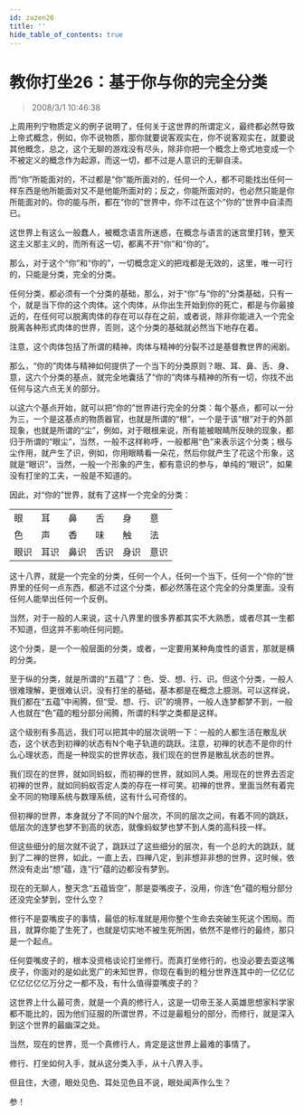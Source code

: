 ```yaml
---
id: zazen26
title: ''
hide_table_of_contents: true
---
```


# 教你打坐26：基于你与你的完全分类

> 2008/3/1 10:46:38

<div style={{color: '#FF0000', fontSize: '18px', fontWeight: '500'}}>

上周用列宁物质定义的例子说明了，任何关于这世界的所谓定义，最终都必然导致上帝式概念，例如，你不说物质，那你就要说客观实在，你不说客观实在，就要说其他概念，总之，这个无聊的游戏没有尽头，除非你把一个概念上帝式地变成一个不被定义的概念作为起源，而这一切，都不过是人意识的无聊自渎。

而“你”所能面对的，不过都是“你”能所面对的，任何一个人，都不可能找出任何一样东西是他所能面对又不是他能所面对的；反之，你能所面对的，也必然只能是你所能面对的。你的能与所，都在“你的”世界中，你不过在这个“你的”世界中自渎而已。

这世界上有这么一般蠢人，被概念语言所迷惑，在概念与语言的迷宫里打转，整天这主义那主义的，而所有这一切，都离不开“你”和“你的”。

那么，对于这个“你”和“你的”，一切概念定义的把戏都是无效的，这里，唯一可行的，只能是分类，完全的分类。

任何分类，都必须有一个分类的基础，那么，对于“你”与“你的”分类基础，只有一个，就是当下你的这个肉体。这个肉体，从你出生开始到你的死亡，都是与你最接近的，在任何可以脱离肉体的存在可以存在之前，或者说，除非你能进入一个完全脱离各种形式肉体的世界，否则，这个分类的基础就必然当下地存在着。

注意，这个肉体包括了所谓的精神，肉体与精神的分裂不过是基督教世界的闹剧。

那么，“你的”肉体与精神如何提供了一个当下的分类原则？眼、耳、鼻、舌、身、意，这六个分类的基点，就完全地囊括了“你的”肉体与精神的所有一切，你找不出任何与这六点无关的部分。

以这六个基点开始，就可以把“你的”世界进行完全的分类：每个基点，都可以一分为三，一个是这基点的物质器官，也就是所谓的“根”，一个是于该“根”对于的外部现象，也就是所谓的“尘”，例如，对于眼根来说，所有能被眼睛所反映的现象，都归于所谓的“眼尘”，当然，一般不这样称呼，一般都用“色”来表示这个分类；根与尘作用，就产生了识，例如，你用眼睛看一朵花，然后你就产生了花这个形象，这就是“眼识”，当然，一般一个形象的产生，都有意识的参与，单纯的“眼识”，如果没有打坐的工夫，一般是不知道的。

因此，对“你的”世界，就有了这样一个完全的分类：

<table>
  <tbody>
    <tr>
      <td>眼</td>
      <td>耳</td>
      <td>鼻</td>
      <td>舌</td>
      <td>身</td>
      <td>意</td></tr>
    <tr>
      <td>色</td>
      <td>声</td>
      <td>香</td>
      <td>味</td>
      <td>触</td>
      <td>法</td></tr>
    <tr>
      <td>眼识</td>
      <td>耳识</td>
      <td>鼻识</td>
      <td>舌识</td>
      <td>身识</td>
      <td>意识</td></tr>
  </tbody>
</table>

这十八界，就是一个完全的分类，任何一个人，任何一个当下，任何一个“你的”世界里的任何一点东西，都逃不过这个分类，都必然落在这个完全的分类里面。没有任何人能举出任何一个反例。

当然，对于一般的人来说，这十八界里的很多界都其实不大熟悉，或者尽其一生都不知道，但这并不影响任何问题。

这个分类，是一个一般层面的分类，或者，一定要用某种角度性的语言，那就是横的分类。

至于纵的分类，就是所谓的“五蕴”了：色、受、想、行、识。但这个分类，一般人很难理解，更很难认识，没有打坐的基础，基本都是在概念上臆测。可以这样说，我们都在“五蕴”中闹腾，但“受、想、行、识”的境界，一般人连梦都梦不到，一般人也就在“色”蕴的粗分部分闹腾，所谓的科学之类都是这样。

这个级别有多高远，我们可以把其中的层次说明一下：一般的人都生活在散乱状态，这个状态到初禅的状态有N个电子轨道的跳跃。注意，初禅的状态不是你的什么心理状态，而是一种现实的世界状态，我们现在的世界是散乱状态的世界。

我们现在的世界，就如同蚂蚁，而初禅的世界，就如同人类。用现在的世界去否定初禅的世界，就如同蚂蚁否定人类的存在一样可笑。初禅的世界，里面当然有着完全不同的物理系统与数理系统，这有什么可奇怪的。

但初禅的世界，本身就分了不同的N个层次，不同的层次之间，有着不同的跳跃，低层次的连梦也梦不到高的状态，就像蚂蚁梦也梦不到人类的高科技一样。

但这些细分的层次就不说了，跳跃过了这些细分的层次，有一个总的大的跳跃，就到了二禅的世界，如此，一直上去，四禅八定，到非想非非想的世界，这时候，依然没有走出“想”蕴，连“行”蕴的边都没有梦到。

现在的无聊人，整天念“五蕴皆空”，那是耍嘴皮子，没用，你连“色”蕴的粗分部分还没完全梦到，空什么空？

修行不是耍嘴皮子的事情，最低的标准就是用你整个生命去突破生死这个困局。而且，就算你能了生死了，也就是切实地不被生死所困，依然不是修行的最终，那只是一个起点。

任何耍嘴皮子的，根本没资格谈论打坐修行。而真打坐修行的，也没必要去耍这嘴皮子，你面对的是如此宽广的未知世界，你现在看到的粗分世界连其中的一亿亿亿亿亿亿亿亿万分之一都不及，有什么值得耍嘴皮子的？

这世界上什么最可贵，就是一个真的修行人，这是一切帝王圣人英雄思想家科学家都不能比的，因为他们征服的所谓世界，不过是最粗分的部分，而修行，就是深入到这个世界的最幽深之处。

当然，现在的世界，觅一个真修行人，肯定是这世界上最难的事情了。

修行、打坐如何入手，就从这分类入手，从十八界入手。

但且住，大德，眼处见色、耳处见色且不说，眼处闻声作么生？

参！

</div>
